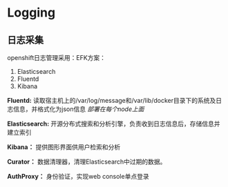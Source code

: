 # Logging



## 日志采集

openshift日志管理采用：EFK方案：

1. Elasticsearch
2. Fluentd
3. Kibana

**Fluentd:** 
读取宿主机上的/var/log/message和/var/lib/docker目录下的系统及日志信息，并格式化为json信息 
*部署在每个node上面*

**Elasticsearch:** 
开源分布式搜索和分析引擎，负责收到日志信息后，存储信息并建立索引

**Kibana：** 
提供图形界面供用户检索和分析

**Curator：** 
数据清理器，清理Elasticsearch中过期的数据。

**AuthProxy：** 
身份验证，实现web console单点登录